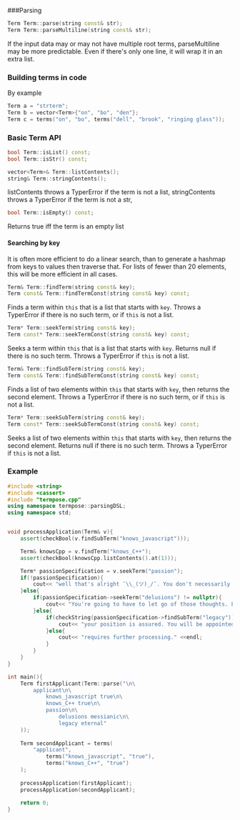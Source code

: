 
###Parsing
```C++
Term Term::parse(string const& str);
Term Term::parseMultiline(string const& str);
```
If the input data may or may not have multiple root terms, parseMultiline may be more predictable. Even if there's only one line, it will wrap it in an extra list.

### Building terms in code
By example
```C++
Term a = "strterm";
Term b = vector<Term>{"on", "bo", "den"};
Term c = terms("on", "bo", terms("dell", "brook", "ringing glass"));
```

### Basic Term API

```C++
bool Term::isList() const;
bool Term::isStr() const;
```

```C++
vector<Term>& Term::listContents();
string& Term::stringContents();
```

listContents throws a TyperError if the term is not a list,
stringContents throws a TyperError if the term is not a str,

```C++
bool Term::isEmpty() const;
```

Returns true iff the term is an empty list




#### Searching by key

It is often more efficient to do a linear search, than to generate a hashmap from keys to values then traverse that. For lists of fewer than 20 elements, this will be more efficient in all cases.

```C++
Term& Term::findTerm(string const& key);
Term const& Term::findTermConst(string const& key) const;
```

Finds a term within `this` that is a list that starts with `key`. Throws a TyperError if there is no such term, or if `this` is not a list.

```C++
Term* Term::seekTerm(string const& key);
Term const* Term::seekTermConst(string const& key) const;
```

Seeks a term within `this` that is a list that starts with `key`. Returns null if there is no such term. Throws a TyperError if `this` is not a list.



```C++
Term& Term::findSubTerm(string const& key);
Term const& Term::findSubTermConst(string const& key) const;
```

Finds a list of two elements within `this` that starts with `key`, then returns the second element. Throws a TyperError if there is no such term, or if `this` is not a list.

```C++
Term* Term::seekSubTerm(string const& key);
Term const* Term::seekSubTermConst(string const& key) const;
```

Seeks a list of two elements within `this` that starts with `key`, then returns the second element. Returns null if there is no such term. Throws a TyperError if `this` is not a list.




### Example

```C++
#include <string>
#include <cassert>
#include "termpose.cpp"
using namespace termpose::parsingDSL;
using namespace std;


void processApplication(Term& v){
	assert(checkBool(v.findSubTerm("knows_javascript")));

	Term& knowsCpp = v.findTerm("knows_C++");
	assert(checkBool(knowsCpp.listContents().at(1)));

	Term* passionSpecification = v.seekTerm("passion");
	if(!passionSpecification){
		cout<< "well that's alright ¯\\_(ツ)_/¯. You don't necessarily need that" <<endl;
	}else{
		if(passionSpecification->seekTerm("delusions") != nullptr){
			cout<< "You're going to have to let go of those thoughts. Let us help you" <<endl;
		}else{
			if(checkString(passionSpecification->findSubTerm("legacy")) == "eternal"){
				cout<< "your position is assured. You will be appointed as an arbiter of style" <<endl;
			}else{
				cout<< "requires further processing." <<endl;
			}
		}
	}
}

int main(){
	Term firstApplicant(Term::parse("\n\
		applicant\n\
			knows_javascript true\n\
			knows_C++ true\n\
			passion\n\
				delusions messianic\n\
				legacy eternal"
	));
	
	Term secondApplicant = terms(
		"applicant",
			terms("knows_javascript", "true"),
			terms("knows_C++", "true")
	);
	
	processApplication(firstApplicant);
	processApplication(secondApplicant);
	
	return 0;
}

```

